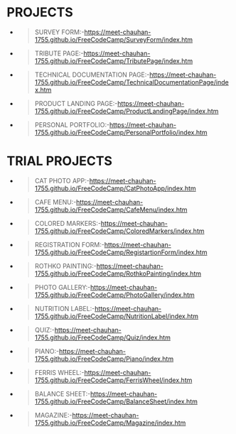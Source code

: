 # PROJECTS
- >SURVEY FORM:-https://meet-chauhan-1755.github.io/FreeCodeCamp/SurveyForm/index.htm

- >TRIBUTE PAGE:-https://meet-chauhan-1755.github.io/FreeCodeCamp/TributePage/index.htm

- >TECHNICAL DOCUMENTATION PAGE:-https://meet-chauhan-1755.github.io/FreeCodeCamp/TechnicalDocumentationPage/index.htm

- >PRODUCT LANDING PAGE:-https://meet-chauhan-1755.github.io/FreeCodeCamp/ProductLandingPage/index.htm

- >PERSONAL PORTFOLIO:-https://meet-chauhan-1755.github.io/FreeCodeCamp/PersonalPortfolio/index.htm

# TRIAL PROJECTS
- >CAT PHOTO APP:-https://meet-chauhan-1755.github.io/FreeCodeCamp/CatPhotoApp/index.htm

- >CAFE MENU:-https://meet-chauhan-1755.github.io/FreeCodeCamp/CafeMenu/index.htm

- >COLORED MARKERS:-https://meet-chauhan-1755.github.io/FreeCodeCamp/ColoredMarkers/index.htm

- >REGISTRATION FORM:-https://meet-chauhan-1755.github.io/FreeCodeCamp/RegistartionForm/index.htm

- >ROTHKO PAINTING:-https://meet-chauhan-1755.github.io/FreeCodeCamp/RothkoPainting/index.htm

- >PHOTO GALLERY:-https://meet-chauhan-1755.github.io/FreeCodeCamp/PhotoGallery/index.htm

- >NUTRITION LABEL:-https://meet-chauhan-1755.github.io/FreeCodeCamp/NutritionLabel/index.htm

- >QUIZ:-https://meet-chauhan-1755.github.io/FreeCodeCamp/Quiz/index.htm

- >PIANO:-https://meet-chauhan-1755.github.io/FreeCodeCamp/Piano/index.htm

- >FERRIS WHEEL:-https://meet-chauhan-1755.github.io/FreeCodeCamp/FerrisWheel/index.htm

- >BALANCE SHEET:-https://meet-chauhan-1755.github.io/FreeCodeCamp/BalanceSheet/index.htm

- >MAGAZINE:-https://meet-chauhan-1755.github.io/FreeCodeCamp/Magazine/index.htm
